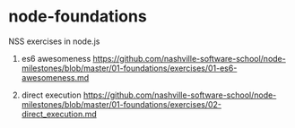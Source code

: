 # node-foundations
NSS exercises in node.js

1. es6 awesomeness https://github.com/nashville-software-school/node-milestones/blob/master/01-foundations/exercises/01-es6-awesomeness.md

2. direct execution https://github.com/nashville-software-school/node-milestones/blob/master/01-foundations/exercises/02-direct_execution.md


